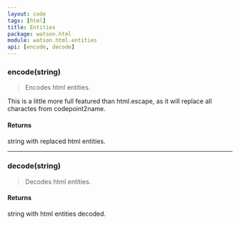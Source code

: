 ```yaml
---
layout: code
tags: [html]
title: Entities
package: watson.html
module: watson.html.entities
api: [encode, decode]
---
```


### encode(string)

> Encodes html entities.

This is a little more full featured than html.escape, as it will replace all charactes from codepoint2name.

#### Returns

string with replaced html entities.

-------

### decode(string)

> Decodes html entities.

#### Returns

string with html entities decoded.
